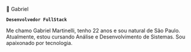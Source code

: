 🤖 Gabriel

**`Desenvolvedor FullStack`**

Me chamo Gabriel Martinelli, tenho 22 anos e sou natural de São Paulo. Atualmente, estou cursando Análise e Desenvolvimento de Sistemas. Sou apaixonado por tecnologia.
